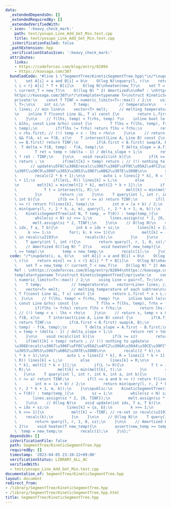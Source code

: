 ```yaml
---
data:
  _extendedDependsOn: []
  _extendedRequiredBy: []
  _extendedVerifiedWith:
  - icon: ':heavy_check_mark:'
    path: test/yosupo_Line_Add_Get_Min.test.cpp
    title: test/yosupo_Line_Add_Get_Min.test.cpp
  _isVerificationFailed: false
  _pathExtension: hpp
  _verificationStatusIcon: ':heavy_check_mark:'
  attributes:
    links:
    - https://codeforces.com/blog/entry/82094
    - https://koosaga.com/307
  bundledCode: "#line 1 \"SegmentTree/KineticSegmentTree.hpp\"\n/*\nupdate(i, a, b)\n\
    \    set A[i] = a and B[i] = b\n    O(log N)\nquery(l, r)\n    return min{l <=\
    \ i < r} A[i] * T + B[i]\n    O(log N)\nheaten(new_T)\n    set T = new_temp (!\
    \ current_T < new_T)\n    O((log N) ^ 2) Amortized\n\nRef : \nhttps://codeforces.com/blog/entry/82094\n\
    https://koosaga.com/307\n*/\ntemplate<typename T>\nstruct KineticSegmentTree{\n\
    private:\n    const T TINF = numeric_limits<T>::max() / 2;\n    using Line = pair<T,\
    \ T>;\n\n    int sz;\n    T temp;             // temperature\n    vector<Line>\
    \ lines; // min line\n    vector<T> melt;     // melting temperature of each subtree\n\
    \n    inline T f(const Line &L, T x) const {\n        return L.first * x + L.second;\n\
    \    }\n\n    // f(lhs, temp) < f(rhs, temp) ?\n    inline bool le(const Line\
    \ &lhs, const Line &rhs) const {\n        T flhs = f(lhs, temp), frhs = f(rhs,\
    \ temp);\n        if(flhs != frhs) return flhs < frhs;\n        return lhs.first\
    \ < rhs.first; // (!) temp < x : lhs < rhs\n    }\n\n    // return x, temp < x\
    \ && f(A, x) == f(B, x)\n    T intersect(Line A, Line B) const {\n        if(A.first\
    \ == B.first) return TINF;\n        if(A.first < B.first) swap(A, B);\n      \
    \  T delta = f(B, temp) - f(A, temp);\n        T delta_slope = A.first - B.first;\n\
    \        T ret = temp + (delta - 1) / delta_slope + 1;\n        return ret > temp\
    \ ? ret : TINF;\n    }\n\n    void recalc(int k){\n        if(k >= sz)       \
    \ return ; \n        if(melt[k] > temp) return ; // (!) nothing to update\n  \
    \      // update\u5F8C\u306Erecalc\u3067\u306F\uFF0C\u95A2\u4FC2\u306A\u3044\u30CE\
    \u30FC\u30C9\u306F\u3053\u3053\u3067\u6B62\u307E\u308B\n\n        recalc(2 * k);\n\
    \        recalc(2 * k + 1);\n\n        auto L = lines[2 * k], R = lines[2 * k\
    \ + 1];\n        if(le(L, R)) lines[k] = L;\n        else         lines[k] = R;\n\
    \n        melt[k] = min(melt[2 * k], melt[2 * k + 1]);\n        if(L != R){\n\
    \            T t = intersect(L, R);\n            melt[k] = min(melt[k], t);\n\
    \        }\n        return ;\n    }\n\n    T query(int l, int r, int k, int a,\
    \ int b){\n        if(b <= l or r <= a) return TINF;\n        if(l <= a and b\
    \ <= r) return f(lines[k], temp);\n        int m = (a + b) / 2;\n        return\
    \ min(query(l, r, 2 * k, a, m), query(l, r, 2 * k + 1, m, b));\n    }\n\npublic:\n\
    \    KineticSegmentTree(int N, T temp_ = T(0)) : temp(temp_){\n        sz = 1;\n\
    \        while(sz < N) sz <<= 1;\n        lines.assign(sz * 2, {0, TINF});\n \
    \       melt.assign(sz * 2, TINF);\n    }\n\n    // O(log N)\n    void update(int\
    \ idx, T a, T b){\n        int k = idx + sz;\n        lines[k] = {a, b};\n   \
    \     k >>= 1;\n        for(; k; k >>= 1){\n            melt[k] = -TINF; // re-set\
    \ in recalc\u2193\n            recalc(k);\n        }\n    }\n\n    // O(log N)\n\
    \    T query(int l, int r){\n        return query(l, r, 1, 0, sz);\n    }\n\n\
    \    // Amortized O((log N) ^ 2)\n    void heaten(T new_temp){\n        assert(new_temp\
    \ >= temp);\n        temp = new_temp;\n        recalc(1);\n    }\n};\n"
  code: "/*\nupdate(i, a, b)\n    set A[i] = a and B[i] = b\n    O(log N)\nquery(l,\
    \ r)\n    return min{l <= i < r} A[i] * T + B[i]\n    O(log N)\nheaten(new_T)\n\
    \    set T = new_temp (! current_T < new_T)\n    O((log N) ^ 2) Amortized\n\n\
    Ref : \nhttps://codeforces.com/blog/entry/82094\nhttps://koosaga.com/307\n*/\n\
    template<typename T>\nstruct KineticSegmentTree{\nprivate:\n    const T TINF =\
    \ numeric_limits<T>::max() / 2;\n    using Line = pair<T, T>;\n\n    int sz;\n\
    \    T temp;             // temperature\n    vector<Line> lines; // min line\n\
    \    vector<T> melt;     // melting temperature of each subtree\n\n    inline\
    \ T f(const Line &L, T x) const {\n        return L.first * x + L.second;\n  \
    \  }\n\n    // f(lhs, temp) < f(rhs, temp) ?\n    inline bool le(const Line &lhs,\
    \ const Line &rhs) const {\n        T flhs = f(lhs, temp), frhs = f(rhs, temp);\n\
    \        if(flhs != frhs) return flhs < frhs;\n        return lhs.first < rhs.first;\
    \ // (!) temp < x : lhs < rhs\n    }\n\n    // return x, temp < x && f(A, x) ==\
    \ f(B, x)\n    T intersect(Line A, Line B) const {\n        if(A.first == B.first)\
    \ return TINF;\n        if(A.first < B.first) swap(A, B);\n        T delta = f(B,\
    \ temp) - f(A, temp);\n        T delta_slope = A.first - B.first;\n        T ret\
    \ = temp + (delta - 1) / delta_slope + 1;\n        return ret > temp ? ret : TINF;\n\
    \    }\n\n    void recalc(int k){\n        if(k >= sz)        return ; \n    \
    \    if(melt[k] > temp) return ; // (!) nothing to update\n        // update\u5F8C\
    \u306Erecalc\u3067\u306F\uFF0C\u95A2\u4FC2\u306A\u3044\u30CE\u30FC\u30C9\u306F\
    \u3053\u3053\u3067\u6B62\u307E\u308B\n\n        recalc(2 * k);\n        recalc(2\
    \ * k + 1);\n\n        auto L = lines[2 * k], R = lines[2 * k + 1];\n        if(le(L,\
    \ R)) lines[k] = L;\n        else         lines[k] = R;\n\n        melt[k] = min(melt[2\
    \ * k], melt[2 * k + 1]);\n        if(L != R){\n            T t = intersect(L,\
    \ R);\n            melt[k] = min(melt[k], t);\n        }\n        return ;\n \
    \   }\n\n    T query(int l, int r, int k, int a, int b){\n        if(b <= l or\
    \ r <= a) return TINF;\n        if(l <= a and b <= r) return f(lines[k], temp);\n\
    \        int m = (a + b) / 2;\n        return min(query(l, r, 2 * k, a, m), query(l,\
    \ r, 2 * k + 1, m, b));\n    }\n\npublic:\n    KineticSegmentTree(int N, T temp_\
    \ = T(0)) : temp(temp_){\n        sz = 1;\n        while(sz < N) sz <<= 1;\n \
    \       lines.assign(sz * 2, {0, TINF});\n        melt.assign(sz * 2, TINF);\n\
    \    }\n\n    // O(log N)\n    void update(int idx, T a, T b){\n        int k\
    \ = idx + sz;\n        lines[k] = {a, b};\n        k >>= 1;\n        for(; k;\
    \ k >>= 1){\n            melt[k] = -TINF; // re-set in recalc\u2193\n        \
    \    recalc(k);\n        }\n    }\n\n    // O(log N)\n    T query(int l, int r){\n\
    \        return query(l, r, 1, 0, sz);\n    }\n\n    // Amortized O((log N) ^\
    \ 2)\n    void heaten(T new_temp){\n        assert(new_temp >= temp);\n      \
    \  temp = new_temp;\n        recalc(1);\n    }\n};"
  dependsOn: []
  isVerificationFile: false
  path: SegmentTree/KineticSegmentTree.hpp
  requiredBy: []
  timestamp: '2023-04-05 23:10:22+09:00'
  verificationStatus: LIBRARY_ALL_AC
  verifiedWith:
  - test/yosupo_Line_Add_Get_Min.test.cpp
documentation_of: SegmentTree/KineticSegmentTree.hpp
layout: document
redirect_from:
- /library/SegmentTree/KineticSegmentTree.hpp
- /library/SegmentTree/KineticSegmentTree.hpp.html
title: SegmentTree/KineticSegmentTree.hpp
---
```

